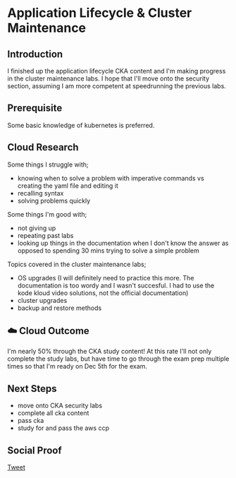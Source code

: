 
# Application Lifecycle & Cluster Maintenance

## Introduction

I finished up the application lifecycle CKA content and I'm making progress in the cluster maintenance labs. I hope that I'll move onto the security section, assuming I am more competent at speedrunning the previous labs.

## Prerequisite

Some basic knowledge of kubernetes is preferred.

## Cloud Research

Some things I struggle with;
- knowing when to solve a problem with imperative commands vs creating the yaml file and editing it
- recalling syntax
- solving problems quickly

Some things I'm good with;
- not giving up
- repeating past labs
- looking up things in the documentation when I don't know the answer as opposed to spending 30 mins trying to solve a simple problem


Topics covered in the cluster maintenance labs;
- OS upgrades (I will definitely need to practice this more. The documentation is too wordy and I wasn't succesful. I had to use the kode kloud video solutions, not the official documentation)
- cluster upgrades
- backup and restore methods

## ☁️ Cloud Outcome

I'm nearly 50% through the CKA study content! At this rate I'll not only complete the study labs, but have time to go through the exam prep multiple times so that I'm ready on Dec 5th for the exam.

## Next Steps

- move onto CKA security labs
- complete all cka content
- pass cka
- study for and pass the aws ccp

## Social Proof

[Tweet](https://twitter.com/lrnallday/status/1331960655306510337)
